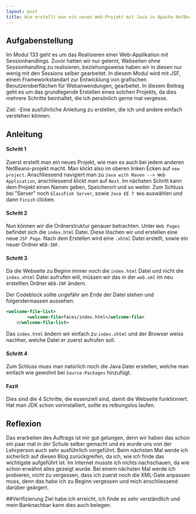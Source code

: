 ```yaml
---
layout: post
title: Wie erstellt man ein neues Web-Projekt mit Java in Apache NetBeans 12.0?
---
```

## Aufgabenstellung

Im Modul 133 geht es um das Realisieren einer Web-Applikation mit Sessionhandlings. Zuvor hatten wir nur gelernt, Webseiten ohne Sessionhandling zu realisieren, beziehungsweise haben wir in diesen nur wenig mit den Sessions selber gearbeitet. In diesem Modul wird mit JSF, einem Frameworkstandart zur Entwicklung von grafischen Benutzeroberflächen für Webanwendungen, gearbeitet. In diesem Beitrag geht es um das grundlegende Erstellen eines solchen Projekts, da dies mehrere Schritte beinhaltet, die ich persönlich gerne mal vergesse.

Ziel:
-Eine ausführliche Anleitung zu erstellen, die ich und andere einfach verstehen können.

## Anleitung

#### Schritt 1
Zuerst erstellt man ein neues Projekt, wie man es auch bei jedem anderen NetBeans-projekt macht.
Man klickt also im oberen linken Ecken auf `new project`. Anschliessend navigiert man zu `Java with Maven --> Web Application`, anschliessend klickt man auf `Next`. Im nächsten Schritt kann dem Projekt einen Namen geben, Speicherort und so weiter. Zum Schluss bei "Server" noch `GlassFish Server`, sowie `Java EE 7 Web` auswählen und dann `Finish` clicken.

#### Schritt 2
Nun können wir die Ordnerstruktur genauer betrachten. Unter `Web Pages` befindet sich die `index.html` Datei. Diese löschen wir und erstellen eine neue `JSF Page`. Nach dem Erstellen wird eine `.xhtml` Datei erstellt, sowie ein neuer Ordner `WEB-INF`.

#### Schritt 3
Da die Webseite zu Beginn immer noch die `index.html` Datei und nicht die `index.xhtml` Datei aufrufen will, müssen wir das in der `web.xml` im neu erstellten Ordner `WEB-INF` ändern. 

Der Codeblock sollte ungefähr am Ende der Datei stehen und folgendermassen aussehen:

```xml
<welcome-file-list>
        <welcome-file>faces/index.html</welcome-file>
    </welcome-file-list>
```

Das `index.html` ändern wir einfach zu `index.xhtml` und der Browser weiss nachher, welche Datei er zuerst aufrufen soll.

#### Schritt 4
Zum Schluss muss man natürlich noch die Java Datei erstellen, welche man einfach wie gewohnt bei `Source-Packages` hinzufügt. 

#### Fazit
Dies sind die 4 Schritte, die essenziell sind, damit die Webseite funktioniert. Hat man JDK schon vorinstalliert, sollte es reibungslos laufen. 

## Reflexion

Das erarbeiten des Auftrags ist mir gut gelungen, denn wir haben das schon ein paar mal in der Schule selber gemacht und es wurde uns von der Lehrperson auch sehr ausführlich vorgeführt. Beim nächsten Mal werde ich sicherlich auf diesen Blog zurückgreifen, da ich, wie ich finde das wichtigste aufgeführt ist. Im Internet musste ich nichts nachschauen, da wie schon erwähnt alles gezeigt wurde. Bei einem nächsten Mal werde ich probieren, nicht zu vergessen, dass ich zuerst noch die XML-Date anpassen muss, denn das habe ich zu Beginn vergessen und mich anschliessend darüber geärgert. 

##Verifizierung
Ziel habe ich erreicht, ich finde es sehr verständlich und mein Banknachbar kann dies auch belegen.


